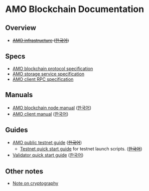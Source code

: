 # AMO Blockchain Documentation

## Overview
* <s>[AMO infrastructure](amo_infra.md) ([한국어](amo_infra.ko.md))</s>

## Specs
* [AMO blockchain protocol specification](protocol.md)
* [AMO storage service specification](storage.md)
* [AMO client RPC specification](rpc.md)

## Manuals
* [AMO blockchain node
  manual](https://github.com/amolabs/amoabci/blob/master/README.md)
  ([한국어](https://github.com/amolabs/amoabci/blob/master/README.ko.md))
* [AMO client
  manual](https://github.com/amolabs/amo-client-go/blob/master/README.md)
  ([한국어](https://github.com/amolabs/amo-client-go/blob/master/README.ko.md))

## Guides
* [AMO public testnet guide](testnet.md) (<s>[한국어](testnet.ko.md)</s>)
  * [Testnet quick start guide](https://github.com/amolabs/testnet/blob/master/README.md)
	for testnet launch scripts.
	(<s>[한국어](https://github.com/amolabs/testnet/blob/master/README.ko.md)</s>)
* [Validator quick start guide](qs_val.md) ([한국어](qs_val.ko.md))

## Other notes
* [Note on cryptography](crypto.md)

